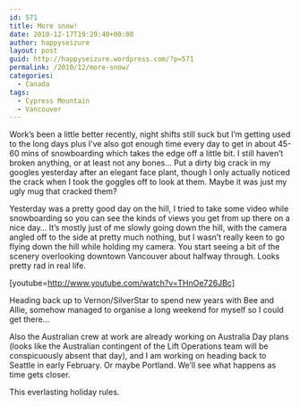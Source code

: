 ```yaml
---
id: 571
title: More snow!
date: 2010-12-17T19:29:40+00:00
author: happyseizure
layout: post
guid: http://happyseizure.wordpress.com/?p=571
permalink: /2010/12/more-snow/
categories:
  - Canada
tags:
  - Cypress Mountain
  - Vancouver
---
```

Work&#8217;s been a little better recently, night shifts still suck but I&#8217;m getting used to the long days plus I&#8217;ve also got enough time every day to get in about 45-60 mins of snowboarding which takes the edge off a little bit. I still haven&#8217;t broken anything, or at least not any bones&#8230; Put a dirty big crack in my googles yesterday after an elegant face plant, though I only actually noticed the crack when I took the goggles off to look at them. Maybe it was just my ugly mug that cracked them?

Yesterday was a pretty good day on the hill, I tried to take some video while snowboarding so you can see the kinds of views you get from up there on a nice day&#8230; It&#8217;s mostly just of me slowly going down the hill, with the camera angled off to the side at pretty much nothing, but I wasn&#8217;t really keen to go flying down the hill while holding my camera. You start seeing a bit of the scenery overlooking downtown Vancouver about halfway through. Looks pretty rad in real life.

[youtube=http://www.youtube.com/watch?v=THnOe726JBc]

Heading back up to Vernon/SilverStar to spend new years with Bee and Allie, somehow managed to organise a long weekend for myself so I could get there&#8230;

Also the Australian crew at work are already working on Australia Day plans (looks like the Australian contingent of the Lift Operations team will be conspicuously absent that day), and I am working on heading back to Seattle in early February. Or maybe Portland. We&#8217;ll see what happens as time gets closer.

This everlasting holiday rules.